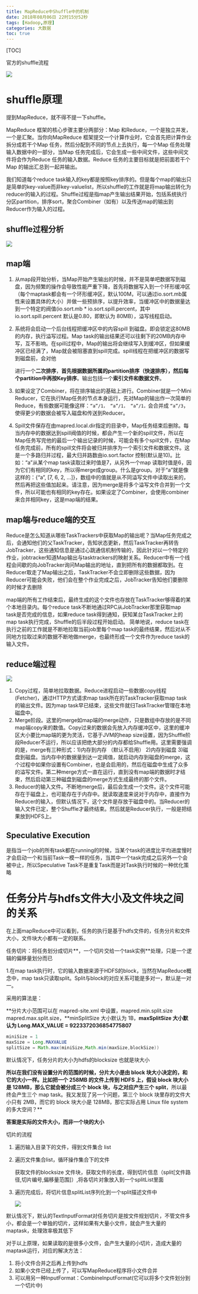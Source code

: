 ```yaml
---
title: MapReduce中Shuffle中的机制
date: 2018年08月06日 22时15分52秒
tags: [Hadoop,原理]
categories: 大数据
toc: true
---
```


[TOC]

官方的shuffle流程

![](https://img.gangtieguo.cn/006tNbRwgy1fuhbmle6ksj30ff07dglu.jpg)

# shuffle原理

提到MapReduce，就不得不提一下shuffle。

MapReduce 框架的核心步骤主要分两部分：Map 和Reduce，一个是独立并发，一个是汇聚。当你向MapReduce 框架提交一个计算作业时，它会首先把计算作业拆分成若干个Map 任务，然后分配到不同的节点上去执行，每一个Map 任务处理输入数据中的一部分，当Map 任务完成后，它会生成一些中间文件，这些中间文件将会作为Reduce 任务的输入数据。Reduce 任务的主要目标就是把前面若干个Map 的输出汇总到一起并输出。

<!-- more -->

 我们知道每个reduce task输入的key都是按照key排序的。但是每个map的输出只是简单的key-value而非key-valuelist，所以shuffle的工作就是将map输出转化为reducer的输入的过程。Shuffle过程是指map产生输出结果开始，包括系统执行分区partition，排序sort，聚合Combiner（如有）以及传送map的输出到Reducer作为输入的过程。

## shuffle过程分析

![](https://img.gangtieguo.cn/006tNbRwgy1fuhbuwapflj30zc0j4mxv.jpg)





## map端

1. 从map段开始分析，当Map开始产生输出的时候，并不是简单吧数据写到磁盘，因为频繁的操作会导致性能严重下降，首先将数据写入到一个环形缓冲区（每个maptask都会有一个环形缓冲区，默认100M，可以通过io.sort.mb属性来设置具体的大小）并做一些预排序，以提升效率，当缓冲区中的数据量达到一个特定的阀值(io.sort.mb * io.sort.spill.percent，其中io.sort.spill.percent 默认是0.80，即默认为 80MB），溢写线程启动。

2. 系统将会启动一个后台线程把缓冲区中的内容spill 到磁盘。即会锁定这80MB的内存，执行溢写过程。Map task的输出结果还可以往剩下的20MB内存中写，互不影响。在spill过程中，Map的输出将会继续写入到缓冲区，但如果缓冲区已经满了，Map就会被阻塞直到spill完成。spill线程在把缓冲区的数据写到磁盘前，会对他

   进行一个**二次排序**，**首先根据数据所属的partition排序（快速排序），然后每个partition中再按Key排序**。输出包括一个**索引文件和数据文件**。

3. 如果设定了Combiner，将在排序输出的基础上进行。Combiner就是一个Mini Reducer，它在执行Map任务的节点本身运行，先对Map的输出作一次简单的Reduce，有些数据可能像这样：`“a”/1， “a”/1， “a”/1，`会合并成 `“a”/3`，使得更少的数据会被写入磁盘和传送到Reducer。

4. Spill文件保存在由mapred.local.dir指定的目录中，Map任务结束后删除。每当内存中的数据达到spill阀值的时候，都会产生一个新的spill文件，所以在Map任务写完他的最后一个输出记录的时候，可能会有多个spill文件，在Map任务完成前，所有的spill文件将会被归并排序为一个索引文件和数据文件。这是一个多路归并过程，最大归并路数由io.sort.factor 控制(默认是10)。比如：“a”从某个map task读取过来时值是7，从另外一个map 读取时值是6，因为它们有相同的key，所以得merge成group。什么是group。对于“a”就是像这样的：{“a”, [7, 6, 2, …]}，数组中的值就是从不同溢写文件中读取出来的，然后再把这些值加起来。请注意，因为merge是将多个溢写文件合并到一个文件，所以可能也有相同的key存在。如果设定了Combiner，会使用combiner来合并相同key，这是map端的结果。



## map端与reduce端的交互

Reduce是怎么知道从哪些TaskTrackers中获取Map的输出呢？当Map任务完成之后，会通知他们的父TaskTracker，告知状态更新，然后TaskTracker再转告JobTracker，这些通知信息是通过心跳通信机制传输的，因此针对以一个特定的作业，jobtracker知道Map输出与tasktrackers的映射关系。Reducer中有一个线程会间歇的向JobTracker询问Map输出的地址，直到把所有的数据都取到。在Reducer取走了Map输出之后，TaskTracker不会立即删除这些数据，因为Reducer可能会失败，他们会在整个作业完成之后，JobTracker告知他们要删除的时候才去删除



map端的所有工作结束后，最终生成的这个文件也存放在TaskTracker够得着的某个本地目录内。每个reduce task不断地通过RPC从JobTracker那里获取map task是否完成的信息，如果reduce task得到通知，获知某台TaskTracker上的map task执行完成，Shuffle的后半段过程开始启动。
简单地说，reduce task在执行之前的工作就是不断地拉取当前job里每个map task的最终结果，然后对从不同地方拉取过来的数据不断地做merge，也最终形成一个文件作为reduce task的输入文件。





## reduce端过程

![](https://img.gangtieguo.cn/006tNbRwgy1fuhbdybylfj30z40hyq3f.jpg)

1. Copy过程，简单地拉取数据。Reduce进程启动一些数据copy线程(Fetcher)，通过HTTP方式请求map task所在的TaskTracker获取map task的输出文件。因为map task早已结束，这些文件就归TaskTracker管理在本地磁盘中。
2. Merge阶段。这里的merge如map端的merge动作，只是数组中存放的是不同map端copy来的数值。Copy过来的数据会先放入内存缓冲区中，这里的缓冲区大小要比map端的更为灵活，它基于JVM的heap size设置，因为Shuffle阶段Reducer不运行，所以应该把绝大部分的内存都给Shuffle用。这里需要强调的是，merge有三种形式：1)内存到内存 （默认不启用） 2)内存到磁盘  3)磁盘到磁盘。当内存中的数据量到达一定阈值，就启动内存到磁盘的merge，这个过程中如果你设置有Combiner，也是会启用的，然后在磁盘中生成了众多的溢写文件。第二种merge方式一直在运行，直到没有map端的数据时才结束，然后启动第三种磁盘到磁盘的merge方式生成最终的那个文件。
3. Reducer的输入文件。不断地merge后，最后会生成一个文件。这个文件可能存在于磁盘上，也可能存在于内存中。就读取速度来说对于内存中，直接作为Reducer的输入，但默认情况下，这个文件是存放于磁盘中的。当Reducer的输入文件已定，整个Shuffle才最终结束。然后就是Reducer执行，一般是把结果放到HDFS上。





## Speculative Execution

是指当一个job的所有task都在running的时候，当某个task的进度比平均进度慢时才会启动一个和当前Task一模一样的任务，当其中一个task完成之后另外一个会被中止，所以Speculative Task不是重复Task而是对Task执行时候的一种优化策略





# 任务分片与hdfs文件大小及文件块之间的关系

在上面mapReduce中可以看到，任务的执行是基于hdfs文件的，任务分片和文件大小，文件块大小都有一定的联系。

任务切片：将任务划分成切片**，一个切片交给一个task实例**处理，只是一个逻辑的偏移量划分而已

1.在map task执行时，它的输入数据来源于HDFS的block，当然在MapReduce概念中，map task只读取split。Split与block的对应关系可能是多对一，默认是一对一。

采用的算法是：

**分片大小范围可以在 mapred-site.xml 中设置，mapred.min.split.size mapred.max.split.size，**minSplitSize 大小默认为 1B，**maxSplitSize 大小默认为 Long.MAX_VALUE = 9223372036854775807**

```java
miniSize = 1
maxSize = Long.MAXVALUE
splitSize = Math.max(miniSize,Math.min(maxSize,blockSize))
```

默认情况下，任务分片的大小为hdfs的blocksize 也就是块大小

**所以在我们没有设置分片的范围的时候，分片大小是由 block 块大小决定的，和它的大小一样。比如把一个 258MB 的文件上传到 HDFS 上，假设 block 块大小是 128MB，那么它就会被分成三个 block 块，与之对应产生三个 split**，所以最终会产生三个 map task。我又发现了另一个问题，第三个 block 块里存的文件大小只有 2MB，而它的 block 块大小是 128MB，那它实际占用 Linux file system 的多大空间？**

**答案是实际的文件大小，而非一个块的大小**



切片的流程

1. 遍历输入目录下的文件，得到文件集合 list

2. 遍历文件集合list，循环操作集合下的文件

   获取文件的blocksize 文件块，获取文件的长度，得到切片信息（split[文件路径,切片编号,偏移量范围]）,将各切片对象放入到一个splitList里面


3. 遍历完成后，将切片信息splitList序列化到一个split描述文件中

   ![](https://img.gangtieguo.cn/006tNbRwgy1fufyt54ouvj30cq03c0so.jpg)





默认情况下，默认的TextInputFormat对任务切片是按文件规划切片，不管文件多小，都会是一个单独的切片，这样如果有大量小文件，就会产生大量的maptask，处理效率极其低下



对于以上原理，如果读取的是很多小文件，会产生大量的小切片，造成大量的maptask运行，对应的解决方法：

1. 将小文件合并之后再上传到hdfs
2. 如果小文件已经上传了，可以写MapReduce程序将小文件合并
3. 可以用另一种InputFormat：CombineInputFormat(它可以将多个文件划分到一个切片中)





